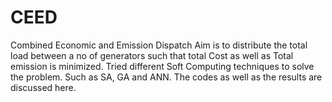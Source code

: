 # CEED
Combined Economic and Emission Dispatch
Aim is to distribute the total load between a no of generators such that total Cost as well as Total emission is minimized.
Tried different Soft Computing techniques to solve the problem. Such as SA, GA and ANN.
The codes as well as the results are discussed here.
